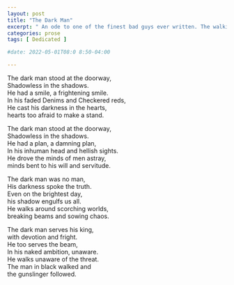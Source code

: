 ```yaml
---
layout: post
title: "The Dark Man"
excerpt: " An ode to one of the finest bad guys ever written. The walking-dude is perhaps one of Stephen Kings most realistic monsters. The chills he inspires are next to no one, not even IT."
categories: prose
tags: [ Dedicated ]

#date: 2022-05-01T08:0 8:50-04:00

---
```



The dark man stood at the doorway, \
Shadowless in the shadows. \
He had a smile, a frightening smile. \
In his faded Denims and Checkered reds, \
He cast his darkness in the hearts, \
hearts too afraid to make a stand.

The dark man stood at the doorway, \
Shadowless in the shadows. \
He had a plan, a damning plan, \
In his inhuman head and hellish sights. \
He drove the minds of men astray, \
minds bent to his will and servitude.

The dark man was no man, \
His darkness spoke the truth. \
Even on the brightest day, \
his shadow engulfs us all. \
He walks around scorching worlds, \
breaking beams and sowing chaos.

The dark man serves his king, \
with devotion and fright. \
He too serves the beam, \
In his naked ambition, unaware. \
He walks unaware of the threat. \
The man in black walked and \
the gunslinger followed.
